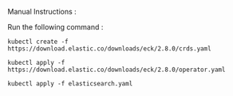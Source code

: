 Manual Instructions : 

Run the following command : 

`kubectl create -f https://download.elastic.co/downloads/eck/2.8.0/crds.yaml`

`kubectl apply -f https://download.elastic.co/downloads/eck/2.8.0/operator.yaml`

`kubectl apply -f elasticsearch.yaml`
